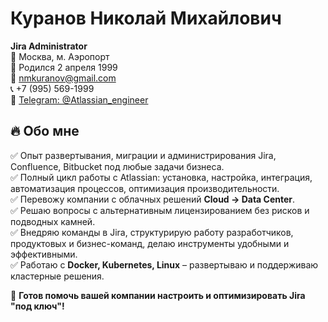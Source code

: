 # Куранов Николай Михайлович

**Jira Administrator**  
📍 Москва, м. Аэропорт  
📅 Родился 2 апреля 1999  
📧 [nmkuranov@gmail.com](mailto:nmkuranov@gmail.com)  
📞 +7 (995) 569-1999  
📨 [Telegram: @Atlassian_engineer](https://t.me/Atlassian_engineer)

## 🔥 Обо мне

✅ Опыт развертывания, миграции и администрирования Jira, Confluence, Bitbucket под любые задачи бизнеса.  
✅ Полный цикл работы с Atlassian: установка, настройка, интеграция, автоматизация процессов, оптимизация производительности.  
✅ Перевожу компании с облачных решений **Cloud → Data Center**.  
✅ Решаю вопросы с альтернативным лицензированием без рисков и подводных камней.  
✅ Внедряю команды в Jira, структурирую работу разработчиков, продуктовых и бизнес-команд, делаю инструменты удобными и эффективными.  
✅ Работаю с **Docker, Kubernetes, Linux** – развертываю и поддерживаю кластерные решения.  

🚀 **Готов помочь вашей компании настроить и оптимизировать Jira "под ключ"!**